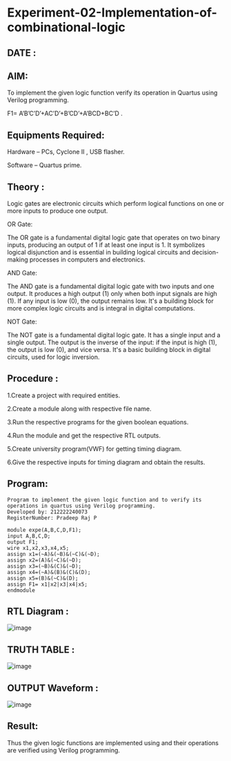 # Experiment-02-Implementation-of-combinational-logic
## DATE :
## AIM:
To implement the given logic function verify its operation in Quartus using Verilog programming.

F1= A’B’C’D’+AC’D’+B’CD’+A’BCD+BC’D .
## Equipments Required:
 Hardware – PCs, Cyclone II , USB flasher.
 
 Software – Quartus prime.

## Theory :
Logic gates are electronic circuits which perform logical functions on one or more inputs to produce one output.

OR Gate:

The OR gate is a fundamental digital logic gate that operates on two binary inputs, producing an output of 1 if at least one input is 1. It symbolizes logical disjunction and is essential in building logical circuits and decision-making processes in computers and electronics.

AND Gate:

The AND gate is a fundamental digital logic gate with two inputs and one output. It produces a high output (1) only when both input signals are high (1). If any input is low (0), the output remains low. It's a building block for more complex logic circuits and is integral in digital computations.

NOT Gate:

The NOT gate is a fundamental digital logic gate. It has a single input and a single output. The output is the inverse of the input: if the input is high (1), the output is low (0), and vice versa. It's a basic building block in digital circuits, used for logic inversion.

## Procedure :
1.Create a project with required entities.

2.Create a module along with respective file name.

3.Run the respective programs for the given boolean equations.

4.Run the module and get the respective RTL outputs.

5.Create university program(VWF) for getting timing diagram.

6.Give the respective inputs for timing diagram and obtain the results.
## Program:
```
Program to implement the given logic function and to verify its operations in quartus using Verilog programming.
Developed by: 212222240073
RegisterNumber: Pradeep Raj P

module expe(A,B,C,D,F1);
input A,B,C,D;
output F1;
wire x1,x2,x3,x4,x5;
assign x1=(~A)&(~B)&(~C)&(~D);
assign x2=(A)&(~C)&(~D);
assign x3=(~B)&(C)&(~D);
assign x4=(~A)&(B)&(C)&(D);
assign x5=(B)&(~C)&(D);
assign F1= x1|x2|x3|x4|x5;
endmodule
```
## RTL Diagram :
![image](https://github.com/Pradeeppachiyappan/Experiment--02-Implementation-of-combinational-logic-/assets/118707347/350fa250-b5da-4a19-afa6-3a86ca298c87)

## TRUTH TABLE :
![image](https://github.com/Pradeeppachiyappan/Experiment--02-Implementation-of-combinational-logic-/assets/118707347/5fd3ac3f-eb3b-43f2-9318-6d3a1790c7ba)

## OUTPUT Waveform :
![image](https://github.com/Pradeeppachiyappan/Experiment--02-Implementation-of-combinational-logic-/assets/118707347/89027d76-3bd1-4355-a02b-903711bb1ad1)

## Result:
Thus the given logic functions are implemented using  and their operations are verified using Verilog programming.
